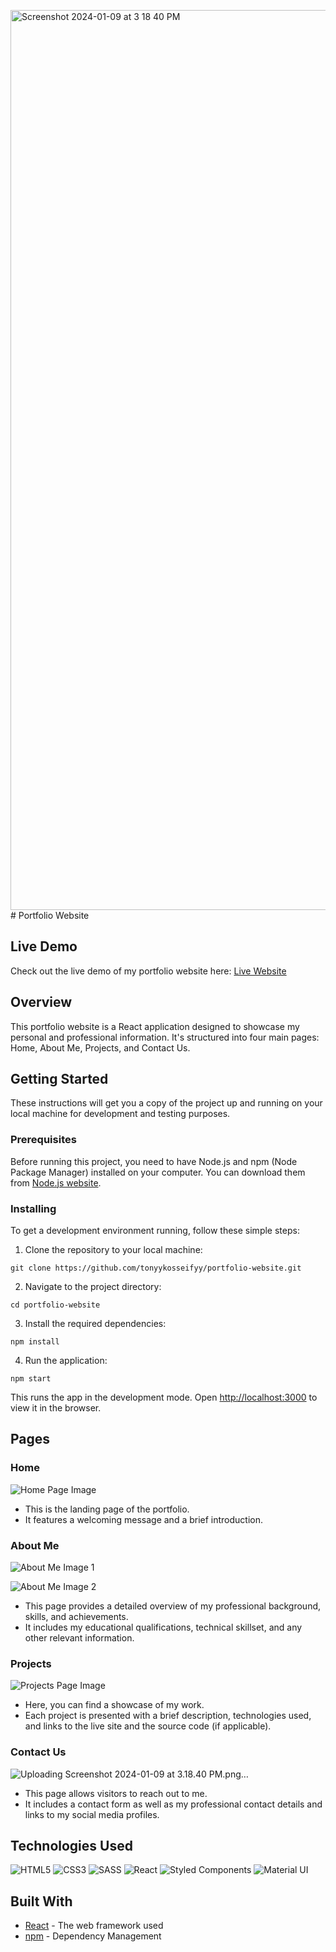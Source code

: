 <img width="1440" alt="Screenshot 2024-01-09 at 3 18 40 PM" src="https://github.com/tonyykosseifyy/react-portfolio/assets/68602228/9ecea23d-72e1-4f15-8dea-544f57fcc2eb"># Portfolio Website

## Live Demo

Check out the live demo of my portfolio website here: [Live Website](https://tonyykosseifyy.github.io/react-portfolio)

## Overview

This portfolio website is a React application designed to showcase my personal and professional information. It's structured into four main pages: Home, About Me, Projects, and Contact Us.

## Getting Started

These instructions will get you a copy of the project up and running on your local machine for development and testing purposes.

### Prerequisites 


Before running this project, you need to have Node.js and npm (Node Package Manager) installed on your computer. You can download them from [Node.js website](https://nodejs.org/).

### Installing

To get a development environment running, follow these simple steps:

1. Clone the repository to your local machine:
```
git clone https://github.com/tonyykosseifyy/portfolio-website.git
```

2. Navigate to the project directory:
```
cd portfolio-website
```

3. Install the required dependencies:
```
npm install
```

4. Run the application:
```
npm start
```

This runs the app in the development mode. Open [http://localhost:3000](http://localhost:3000) to view it in the browser.

## Pages

### Home

![Home Page Image](https://via.placeholder.com/600x400)

- This is the landing page of the portfolio.
- It features a welcoming message and a brief introduction.

### About Me

![About Me Image 1](https://via.placeholder.com/600x400)

![About Me Image 2](https://via.placeholder.com/600x400)

- This page provides a detailed overview of my professional background, skills, and achievements.
- It includes my educational qualifications, technical skillset, and any other relevant information.

### Projects

![Projects Page Image](https://via.placeholder.com/600x400)

- Here, you can find a showcase of my work.
- Each project is presented with a brief description, technologies used, and links to the live site and the source code (if applicable).

### Contact Us

![Uploading Screenshot 2024-01-09 at 3.18.40 PM.png…]()

- This page allows visitors to reach out to me.
- It includes a contact form as well as my professional contact details and links to my social media profiles.


## Technologies Used


![HTML5](https://img.shields.io/badge/html5-%23E34F26.svg?style=for-the-badge&logo=html5&logoColor=white)
![CSS3](https://img.shields.io/badge/css3-%231572B6.svg?style=for-the-badge&logo=css3&logoColor=white)
![SASS](https://img.shields.io/badge/SASS-hotpink.svg?style=for-the-badge&logo=SASS&logoColor=white)
![React](https://img.shields.io/badge/react-%2320232a.svg?style=for-the-badge&logo=react&logoColor=%2361DAFB)
![Styled Components](https://img.shields.io/badge/styled--components-DB7093?style=for-the-badge&logo=styled-components&logoColor=white)
![Material UI](https://img.shields.io/badge/Material--UI-0081CB.svg?style=for-the-badge&logo=material-ui&logoColor=white)

## Built With

- [React](https://reactjs.org/) - The web framework used
- [npm](https://www.npmjs.com/) - Dependency Management



